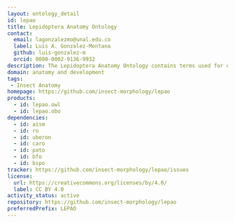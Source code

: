 ```yaml
---
layout: ontology_detail
id: lepao
title: Lepidoptera Anatomy Ontology
contact:
  email: lagonzalezmo@unal.edu.co
  label: Luis A. Gonzalez-Montana
  github: luis-gonzalez-m
  orcid: 0000-0002-9136-9932
description: The Lepidoptera Anatomy Ontology contains terms used for describing the anatomy and phenotype of moths and butterflies in biodiversity research. LEPAO is developed in part by BIOfid (The Specialised Information Service Biodiversity Research).
domain: anatomy and development
tags:
 - Insect Anatomy
homepage: https://github.com/insect-morphology/lepao
products:
  - id: lepao.owl
  - id: lepao.obo
dependencies:
  - id: aism
  - id: ro
  - id: uberon
  - id: caro
  - id: pato
  - id: bfo
  - id: bspo
tracker: https://github.com/insect-morphology/lepao/issues
license:
  url: https://creativecommons.org/licenses/by/4.0/
  label: CC BY 4.0
activity_status: active
repository: https://github.com/insect-morphology/lepao
preferredPrefix: LEPAO
---
```

